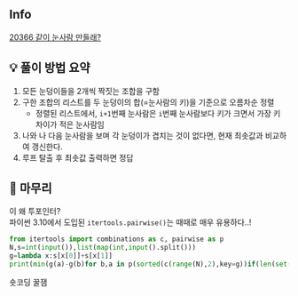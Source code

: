## Info
[20366 같이 눈사람 만들래?](https://www.acmicpc.net/problem/20366)

## 💡 풀이 방법 요약
1. 모든 눈덩이들을 2개씩 짝짓는 조합을 구함
2. 구한 조합의 리스트를 두 눈덩이의 합(=눈사람의 키)을 기준으로 오름차순 정렬
   - 정렬된 리스트에서, `i+1`번째 눈사람은 `i`번째 눈사람보다 키가 크면서 가장 키 차이가 적은 눈사람임
3. 나와 나 다음 눈사람을 보며 각 눈덩이가 겹치는 것이 없다면, 현재 최솟값과 비교하여 갱신한다.
4. 루프 탈출 후 최솟값 출력하면 정답

## 🙂 마무리
이 왜 투포인터?  
파이썬 3.10에서 도입된 `itertools.pairwise()`는 때때로 매우 유용하다..!
  
```python
from itertools import combinations as c, pairwise as p
N,s=int(input()),list(map(int,input().split()))
g=lambda x:s[x[0]]+s[x[1]]
print(min(g(a)-g(b)for b,a in p(sorted(c(range(N),2),key=g))if(len(set(b+a))>3)))
```
숏코딩 꿀잼
